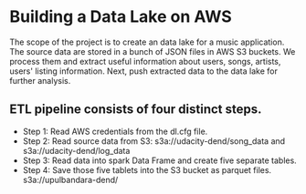 # Building a Data Lake on AWS

The scope of the project is to create an data lake for a music application. The source data are stored in a bunch of JSON files in AWS S3 buckets. We process them and extract useful information about users, songs, artists, users' listing information. Next, push extracted data to the data lake for further analysis.

## ETL pipeline consists of four distinct steps.

* Step 1: Read AWS credentials from the dl.cfg file.
* Step 2: Read source data from S3: s3a://udacity-dend/song_data and s3a://udacity-dend/log_data 
* Step 3: Read data into spark Data Frame and create five separate tables. 
* Step 4: Save those five tablets into the S3 bucket as parquet files.  s3a://upulbandara-dend/